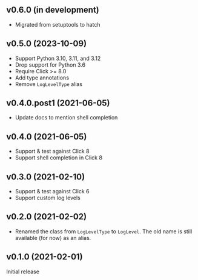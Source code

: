 v0.6.0 (in development)
-----------------------
- Migrated from setuptools to hatch

v0.5.0 (2023-10-09)
-------------------
- Support Python 3.10, 3.11, and 3.12
- Drop support for Python 3.6
- Require Click >= 8.0
- Add type annotations
- Remove `LogLevelType` alias

v0.4.0.post1 (2021-06-05)
-------------------------
- Update docs to mention shell completion

v0.4.0 (2021-06-05)
-------------------
- Support & test against Click 8
- Support shell completion in Click 8

v0.3.0 (2021-02-10)
-------------------
- Support & test against Click 6
- Support custom log levels

v0.2.0 (2021-02-02)
-------------------
- Renamed the class from `LogLevelType` to `LogLevel`.  The old name is still
  available (for now) as an alias.

v0.1.0 (2021-02-01)
-------------------
Initial release
